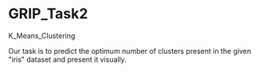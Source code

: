 # GRIP_Task2

K_Means_Clustering

Our task is to predict the optimum number of clusters present in the given "iris" dataset and present it visually.
